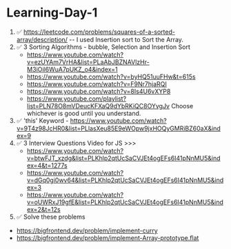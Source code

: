 # Learning-Day-1


1. ✅ https://leetcode.com/problems/squares-of-a-sorted-array/description/ -- I used Insertion sort to Sort the Array.
2. ✅ 3 Sorting Algorithms - bubble, Selection and Insertion Sort
   - https://www.youtube.com/watch?v=ezUYAm7VrHA&list=PLaAbJBZNAVlzHr-M3iOil6WuA7pUKZ_o4&index=1
   - https://www.youtube.com/watch?v=byHQ51uuFHw&t=615s
   - https://www.youtube.com/watch?v=F9Nr7hjaRQI
   - https://www.youtube.com/watch?v=8Is4U6vXYP8
   - https://www.youtube.com/playlist?list=PLN78O8mVDeucKFXaQ9dYbRKiQC8OYvgJv
Choose whichever is good until you understand.
3. ✅ 'this' Keyword - https://www.youtube.com/watch?v=9T4z98JcHR0&list=PLlasXeu85E9eWOpw9jxHOQyGMRiBZ60aX&index=9
4. ✅ 3 Interview Questions Video for JS >>> 
   - https://www.youtube.com/watch?v=btwFJT_xzdg&list=PLKhlp2qtUcSaCVJEt4ogEFs6I41pNnMU5&index=4&t=1277s
   - https://www.youtube.com/watch?v=dGq0gi0wv64&list=PLKhlp2qtUcSaCVJEt4ogEFs6I41pNnMU5&index=3
   - https://www.youtube.com/watch?v=oUWRxJ19gfE&list=PLKhlp2qtUcSaCVJEt4ogEFs6I41pNnMU5&index=2&t=12s
5. ✅ Solve these problems
  - https://bigfrontend.dev/problem/implement-curry
  - https://bigfrontend.dev/problem/implement-Array-prototype.flat
